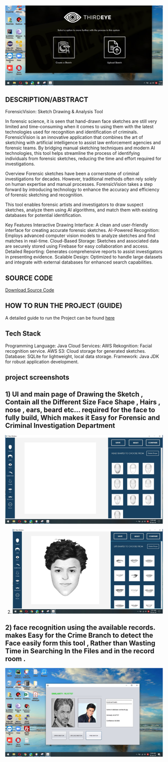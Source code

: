![Test Image 1](https://github.com/HARSHALSSSSS/ForensicVision---Forensic-Face-Sketch-Drawing-and-Recognition/blob/main/Screenshot%20(72).jpg)
## DESCRIPTION/ABSTRACT
ForensicVision: Sketch Drawing & Analysis Tool

In forensic science, it is seen that hand-drawn face sketches are still very limited and time-consuming when it comes to using them with the latest technologies used for recognition and identification of criminals.
ForensicVision is an innovative application that combines the art of sketching with artificial intelligence to assist law enforcement agencies and forensic teams. By bridging manual sketching techniques and modern AI technologies, this tool helps streamline the process of identifying individuals from forensic sketches, reducing the time and effort required for investigations.

Overview
Forensic sketches have been a cornerstone of criminal investigations for decades. However, traditional methods often rely solely on human expertise and manual processes. ForensicVision takes a step forward by introducing technology to enhance the accuracy and efficiency of forensic sketching and recognition.

This tool enables forensic artists and investigators to draw suspect sketches, analyze them using AI algorithms, and match them with existing databases for potential identification.

Key Features
Interactive Drawing Interface:
A clean and user-friendly interface for creating accurate forensic sketches.
AI-Powered Recognition:
Employs advanced computer vision models to analyze sketches and find matches in real-time.
Cloud-Based Storage:
Sketches and associated data are securely stored using Firebase for easy collaboration and access.
Detailed Reporting:
Generates comprehensive reports to assist investigators in presenting evidence.
Scalable Design:
Optimized to handle large datasets and integrate with external databases for enhanced search capabilities.

## SOURCE CODE
[Download Source Code](https://drive.google.com/drive/folders/1teZG8dHXsu1_BBfyQl1K3NGxaJ_Eurc1?usp=sharing)


## HOW TO RUN THE PROJECT (GUIDE)
A detailed guide to run the Project can be found [here](https://drive.google.com/file/d/1-Fiz4oJHdVK8Dhf72ujlNjR4-BP2iJ10/view?usp=sharing)
 ##  Tech Stack
Programming Language: Java
Cloud Services:
AWS Rekognition: Facial recognition service.
AWS S3: Cloud storage for generated sketches.
Database: SQLite for lightweight, local data storage.
Framework: Java JDK for robust application development.

 ##  project screenshots 
 ## 1) UI and main page of Drawing the Sketch , Contain all the Different Size Face Shape , Hairs , nose , ears, beard etc... required for the face to fully build, Which makes it Easy for Forensic and Criminal Investigation Department

   ![Test Image 1](https://github.com/HARSHALSSSSS/ForensicVision---Forensic-Face-Sketch-Drawing-and-Recognition/blob/main/Screenshot%20(73).jpg)
   

2) 
   ![Test Image 1](https://github.com/HARSHALSSSSS/ForensicVision---Forensic-Face-Sketch-Drawing-and-Recognition/blob/main/Screenshot%20(78).jpg)

## 2)  face recognition using the available records.  makes Easy for the Crime Branch to detect the Face easily form this tool , Rather than Wasting Time in Searching In the Files and in the record room .   
   ![Test Image 1](https://github.com/HARSHALSSSSS/ForensicVision---Forensic-Face-Sketch-Drawing-and-Recognition/blob/main/Screenshot%20(85).jpg)
